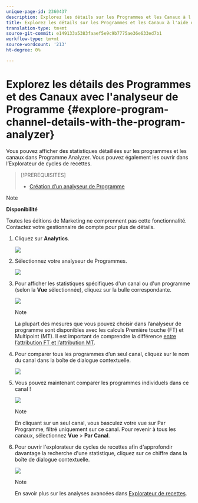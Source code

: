 ```yaml
---
unique-page-id: 2360437
description: Explorez les détails sur les Programmes et les Canaux à l'aide de l'analyseur de Programme - Documentation sur le marketing - Documentation sur les produits
title: Explorez les détails sur les Programmes et les Canaux à l'aide de l'analyseur de Programmes
translation-type: tm+mt
source-git-commit: e149133a5383faaef5e9c9b7775ae36e633ed7b1
workflow-type: tm+mt
source-wordcount: '213'
ht-degree: 0%

---
```



# Explorez les détails des Programmes et des Canaux avec l&#39;analyseur de Programme {#explore-program-channel-details-with-the-program-analyzer}

Vous pouvez afficher des statistiques détaillées sur les programmes et les canaux dans Programme Analyzer. Vous pouvez également les ouvrir dans l’Explorateur de cycles de recettes.

>[!PREREQUISITES]
>
>* [Création d’un analyseur de Programme](create-a-program-analyzer.md)


>[!NOTE]
>
>**Disponibilité**
>
>Toutes les éditions de Marketing ne comprennent pas cette fonctionnalité. Contactez votre gestionnaire de compte pour plus de détails.

1. Cliquez sur **Analytics**.

   ![](assets/image2015-4-28-12-3a54-3a47.png)

1. Sélectionnez votre analyseur de Programmes.

   ![](assets/image2015-4-28-12-3a56-3a46.png)

1. Pour afficher les statistiques spécifiques d&#39;un canal ou d&#39;un programme (selon la **Vue** sélectionnée), cliquez sur la bulle correspondante.

   ![](assets/image2015-4-28-12-3a57-3a14.png)

   >[!NOTE]
   >
   >La plupart des mesures que vous pouvez choisir dans l’analyseur de programme sont disponibles avec les calculs Première touche (FT) et Multipoint (MT). Il est important de comprendre la différence [entre l’attribution FT et l’attribution MT](/help/marketo/product-docs/reporting/revenue-cycle-analytics/revenue-tools/attribution/understanding-attribution.md).

1. Pour comparer tous les programmes d’un seul canal, cliquez sur le nom du canal dans la boîte de dialogue contextuelle.

   ![](assets/image2015-4-28-12-3a59-3a36.png)

1. Vous pouvez maintenant comparer les programmes individuels dans ce canal !

   ![](assets/image2015-4-28-13-3a0-3a14.png)

   >[!NOTE]
   >
   >En cliquant sur un seul canal, vous basculez votre vue sur Par Programme, filtré uniquement sur ce canal. Pour revenir à tous les canaux, sélectionnez **Vue** > **Par Canal**.

1. Pour ouvrir l&#39;explorateur de cycles de recettes afin d&#39;approfondir davantage la recherche d&#39;une statistique, cliquez sur ce chiffre dans la boîte de dialogue contextuelle.

   ![](assets/image2015-4-28-13-3a1-3a35.png)

   >[!NOTE]
   >
   >En savoir plus sur les analyses avancées dans [Explorateur de recettes](http://docs.marketo.com/display/docs/revenue+explorer).
